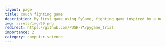 ```yaml
---
layout: page
title: couch fighting game
description: My first game using PyGame, fighting game inspired by a nostalgic web game from my childhood
img: assets/img/69.png
redirect: https://github.com/PUSH-YA/pygame_trial
importance: 2
category: computer-science
---
```

